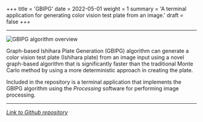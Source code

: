 +++
title = 'GBIPG'
date = 2022-05-01
weight = 1
summary = 'A terminal application for generating color vision test plate from an image.'
draft = false
+++

---

![GBIPG algorithm overview](/gbipg-overview.png)

Graph-based Ishihara Plate Generation (GBIPG) algorithm can generate a color vision test plate (Ishihara plate) from an image input using a novel graph-based algorithm that is significantly faster than the traditional Monte Carlo method by using a more deterministic approach in creating the plate.

Included in the repository is a terminal application that implements the GBIPG algorithm using the _Processing_ software for performing image processing.

---

_[Link to Github repository](https://github.com/marshblocker/gbipg)_
